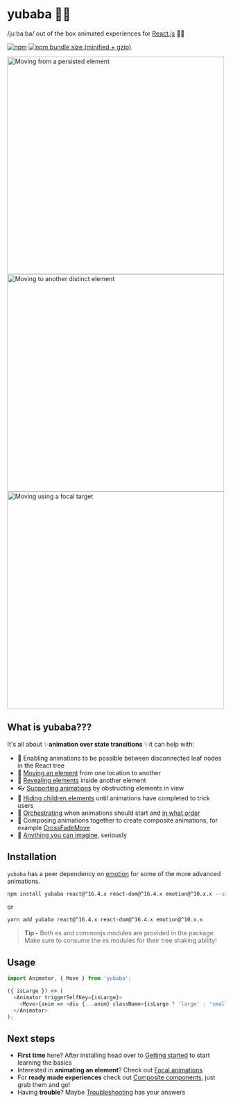 # yubaba 🧙✨

/juːbaːba/ out of the box animated experiences for [React.js](https://reactjs.org/) 🧙✨

[![npm](https://img.shields.io/npm/v/yubaba.svg)](https://www.npmjs.com/package/yubaba) [![npm bundle size (minified + gzip)](https://badgen.net/bundlephobia/minzip/yubaba)](https://bundlephobia.com/result?p=yubaba)

<a href="https://yubabajs.com/getting-started#moving-from-a-persisted-element"><img src="https://user-images.githubusercontent.com/6801309/57364146-eff7c800-71c5-11e9-9ddd-98ec510a6002.gif" height="500" alt="Moving from a persisted element" /></a>
<a href="https://yubabajs.com/getting-started#moving-to-another-distinct-element"><img src="https://user-images.githubusercontent.com/6801309/57364968-88db1300-71c7-11e9-8a51-b45b45eb64ab.gif" height="500" alt="Moving to another distinct element" /></a>
<a href="https://yubabajs.com/advanced-usage#moving-using-a-focal-target"><img src="https://user-images.githubusercontent.com/6801309/57364297-3cdb9e80-71c6-11e9-9a5f-e69ad9a7184b.gif" height="500" alt="Moving using a focal target" /></a>

## What is yubaba???

It's all about ✨**animation over state transitions** ✨it can help with:

- 📴 Enabling animations to be possible between disconnected leaf nodes in the React tree
- 🚚 [Moving an element](https://yubabajs.com/move) from one location to another
- 💨 [Revealing elements](https://yubabajs.com/focal-reveal-move) inside another element
- 👓 [Supporting animations](https://yubabajs.com/supporting-animations) by obstructing elements in view
- 🤫 [Hiding children elements](https://yubabajs.com/advanced-usage#delay-showing-content-until-all-animations-have-finished) until animations have completed to trick users
- 🔢 [Orchestrating](https://yubabajs.com/advanced-usage#wait-for-the-previous-animation-to-finish-before-starting-the-next) when animations should start and [in what order](https://yubabajs.com/advanced-usage#controlling-in-what-order-animations-should-execute)
- 📝 Composing animations together to create composite animations, for example [CrossFadeMove](https://yubabajs.com/cross-fade-move)
- 🤯 [Anything you can imagine](https://yubabajs.com/custom-animations), seriously

## Installation

`yubaba` has a peer dependency on [emotion](https://emotion.sh/docs/introduction) for some of the more advanced animations.

```bash
npm install yubaba react@^16.4.x react-dom@^16.4.x emotion@^10.x.x --save
```

or

```bash
yarn add yubaba react@^16.4.x react-dom@^16.4.x emotion@^10.x.x
```

> **Tip -** Both es and commonjs modules are provided in the package.
> Make sure to consume the es modules for their tree shaking ability!

## Usage

```js
import Animator, { Move } from 'yubaba';

({ isLarge }) => (
  <Animator triggerSelfKey={isLarge}>
    <Move>{anim => <div {...anim} className={isLarge ? 'large' : 'small'} />}</Move>
  </Animator>
);
```

## Next steps

- **First time** here? After installing head over to [Getting started](https://yubabajs.com/getting-started) to start learning the basics
- Interested in **animating an element**? Check out [Focal animations](https://yubabajs.com/focal-animations)
- For **ready made experiences** check out [Composite components](https://yubabajs.com/composite-components), just grab them and go!
- Having **trouble**? Maybe [Troubleshooting](https://yubabajs.com/troubleshooting) has your answers
